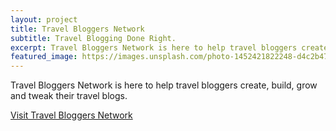 ```yaml
---
layout: project
title: Travel Bloggers Network
subtitle: Travel Blogging Done Right.
excerpt: Travel Bloggers Network is here to help travel bloggers create, build, grow and tweak their travel blogs.
featured_image: https://images.unsplash.com/photo-1452421822248-d4c2b47f0c81?crop=entropy&cs=tinysrgb&fit=max&fm=jpg&ixid=MnwxMTc3M3wwfDF8c2VhcmNofDF8fHRyYXZlbCUyMGJsb2d8ZW58MHx8fHwxNjE4ODUzMzEw&ixlib=rb-1.2.1&q=80&w=2000
---
```


Travel Bloggers Network is here to help travel bloggers create, build, grow and tweak their travel blogs.

<a href="https://www.travelbloggers.net/" target="_blank" class="btn btn-success">Visit Travel Bloggers Network</a>